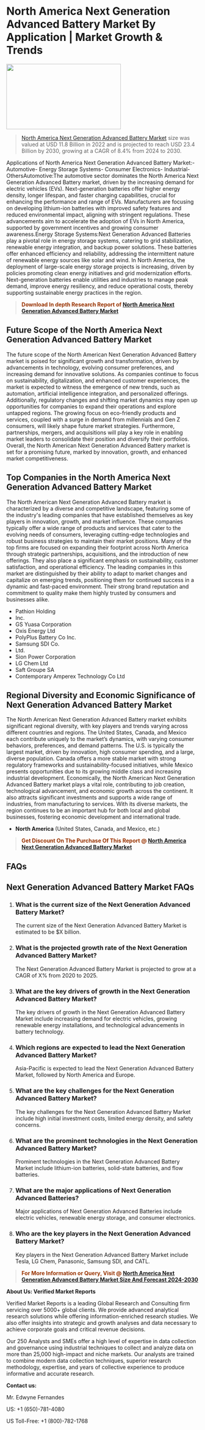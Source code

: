 <p><h1>North America Next Generation Advanced Battery Market By Application | Market Growth & Trends</h1><p><img class="aligncenter size-medium wp-image-105565" src="https://ffe5etoiles.com/wp-content/uploads/2025/01/MST7-300x171.png" alt="" width="300" height="171" /></p><blockquote><p><a href="https://www.verifiedmarketreports.com/download-sample/?rid=400186&utm_source=Github-NA&utm_medium=361" target="_blank">North America Next Generation Advanced Battery Market</a> size was valued at USD 11.8 Billion in 2022 and is projected to reach USD 23.4 Billion by 2030, growing at a CAGR of 8.4% from 2024 to 2030.</p></blockquote>Applications of North America Next Generation Advanced Battery Market:- Automotive- Energy Storage Systems- Consumer Electronics- Industrial- OthersAutomotive:The automotive sector dominates the North America Next Generation Advanced Battery market, driven by the increasing demand for electric vehicles (EVs). Next-generation batteries offer higher energy density, longer lifespan, and faster charging capabilities, crucial for enhancing the performance and range of EVs. Manufacturers are focusing on developing lithium-ion batteries with improved safety features and reduced environmental impact, aligning with stringent regulations. These advancements aim to accelerate the adoption of EVs in North America, supported by government incentives and growing consumer awareness.Energy Storage Systems:Next Generation Advanced Batteries play a pivotal role in energy storage systems, catering to grid stabilization, renewable energy integration, and backup power solutions. These batteries offer enhanced efficiency and reliability, addressing the intermittent nature of renewable energy sources like solar and wind. In North America, the deployment of large-scale energy storage projects is increasing, driven by policies promoting clean energy initiatives and grid modernization efforts. Next-generation batteries enable utilities and industries to manage peak demand, improve energy resiliency, and reduce operational costs, thereby supporting sustainable energy practices in the region.</p><blockquote><p><span style="color: #993300;"><strong>Download In depth Research Report of <a href="https://www.verifiedmarketreports.com/download-sample/?rid=400186&utm_source=Github-NA&utm_medium=361">North America Next Generation Advanced Battery Market</a></strong></span></p></blockquote><h2>Future Scope of the North America Next Generation Advanced Battery Market</h2><p>The future scope of the North American Next Generation Advanced Battery market is poised for significant growth and transformation, driven by advancements in technology, evolving consumer preferences, and increasing demand for innovative solutions. As companies continue to focus on sustainability, digitalization, and enhanced customer experiences, the market is expected to witness the emergence of new trends, such as automation, artificial intelligence integration, and personalized offerings. Additionally, regulatory changes and shifting market dynamics may open up opportunities for companies to expand their operations and explore untapped regions. The growing focus on eco-friendly products and services, coupled with a surge in demand from millennials and Gen Z consumers, will likely shape future market strategies. Furthermore, partnerships, mergers, and acquisitions will play a key role in enabling market leaders to consolidate their position and diversify their portfolios. Overall, the North American Next Generation Advanced Battery market is set for a promising future, marked by innovation, growth, and enhanced market competitiveness.</p><h2>Top Companies in the North America Next Generation Advanced Battery Market</h2><p>The North American Next Generation Advanced Battery market is characterized by a diverse and competitive landscape, featuring some of the industry's leading companies that have established themselves as key players in innovation, growth, and market influence. These companies typically offer a wide range of products and services that cater to the evolving needs of consumers, leveraging cutting-edge technologies and robust business strategies to maintain their market positions. Many of the top firms are focused on expanding their footprint across North America through strategic partnerships, acquisitions, and the introduction of new offerings. They also place a significant emphasis on sustainability, customer satisfaction, and operational efficiency. The leading companies in this market are distinguished by their ability to adapt to market changes and capitalize on emerging trends, positioning them for continued success in a dynamic and fast-paced environment. Their strong brand reputation and commitment to quality make them highly trusted by consumers and businesses alike.</p><p><ul><li>Pathion Holding </li><li> Inc. </li><li> GS Yuasa Corporation </li><li> Oxis Energy Ltd </li><li> PolyPlus Battery Co Inc. </li><li> Samsung SDI Co. </li><li> Ltd. </li><li> Sion Power Corporation </li><li> LG Chem Ltd </li><li> Saft Groupe SA </li><li> Contemporary Amperex Technology Co Ltd</li></ul></p><h2>Regional Diversity and Economic Significance of Next Generation Advanced Battery Market</h2><p>The North American Next Generation Advanced Battery market exhibits significant regional diversity, with key players and trends varying across different countries and regions. The United States, Canada, and Mexico each contribute uniquely to the market’s dynamics, with varying consumer behaviors, preferences, and demand patterns. The U.S. is typically the largest market, driven by innovation, high consumer spending, and a large, diverse population. Canada offers a more stable market with strong regulatory frameworks and sustainability-focused initiatives, while Mexico presents opportunities due to its growing middle class and increasing industrial development. Economically, the North American Next Generation Advanced Battery market plays a vital role, contributing to job creation, technological advancement, and economic growth across the continent. It also attracts significant investments and supports a wide range of industries, from manufacturing to services. With its diverse markets, the region continues to be an important hub for both local and global businesses, fostering economic development and international trade.</p><ul> <li><strong>North America</strong> (United States, Canada, and Mexico, etc.)</li></ul><blockquote><p><span style="color: #993300;"><strong>Get Discount On The Purchase Of This Report @ <a href="https://www.verifiedmarketreports.com/ask-for-discount/?rid=400186&utm_source=Github-NA&utm_medium=361">North America Next Generation Advanced Battery Market</a></strong></span></p></blockquote><h2>FAQs</h2><p><h2>Next Generation Advanced Battery Market FAQs</h1><ol> <li> <h3>What is the current size of the Next Generation Advanced Battery Market?</div><div></h3> <p>The current size of the Next Generation Advanced Battery Market is estimated to be $X billion.</p> </li> <li> <h3>What is the projected growth rate of the Next Generation Advanced Battery Market?</div><div></h3> <p>The Next Generation Advanced Battery Market is projected to grow at a CAGR of X% from 2020 to 2025.</p> </li> <li> <h3>What are the key drivers of growth in the Next Generation Advanced Battery Market?</div><div></h3> <p>The key drivers of growth in the Next Generation Advanced Battery Market include increasing demand for electric vehicles, growing renewable energy installations, and technological advancements in battery technology.</p> </li> <li> <h3>Which regions are expected to lead the Next Generation Advanced Battery Market?</div><div></h3> <p>Asia-Pacific is expected to lead the Next Generation Advanced Battery Market, followed by North America and Europe.</p> </li> <li> <h3>What are the key challenges for the Next Generation Advanced Battery Market?</div><div></h3> <p>The key challenges for the Next Generation Advanced Battery Market include high initial investment costs, limited energy density, and safety concerns.</p> </li> <li> <h3>What are the prominent technologies in the Next Generation Advanced Battery Market?</div><div></h3> <p>Prominent technologies in the Next Generation Advanced Battery Market include lithium-ion batteries, solid-state batteries, and flow batteries.</p> </li> <li> <h3>What are the major applications of Next Generation Advanced Batteries?</div><div></h3> <p>Major applications of Next Generation Advanced Batteries include electric vehicles, renewable energy storage, and consumer electronics.</p> </li> <li> <h3>Who are the key players in the Next Generation Advanced Battery Market?</div><div></h3> <p>Key players in the Next Generation Advanced Battery Market include Tesla, LG Chem, Panasonic, Samsung SDI, and CATL.</p> </li></ol></body></html></p><blockquote><p><span style="color: #993300;"><strong>For More Information or Query, Visit @ <a href="https://www.verifiedmarketreports.com/product/next-generation-advanced-battery-market/">North America Next Generation Advanced Battery Market Size And Forecast 2024-2030</a></strong></span></p></blockquote><p><strong>About Us: Verified Market Reports</strong></p><p>Verified Market Reports is a leading Global Research and Consulting firm servicing over 5000+ global clients. We provide advanced analytical research solutions while offering information-enriched research studies. We also offer insights into strategic and growth analyses and data necessary to achieve corporate goals and critical revenue decisions.</p><p>Our 250 Analysts and SMEs offer a high level of expertise in data collection and governance using industrial techniques to collect and analyze data on more than 25,000 high-impact and niche markets. Our analysts are trained to combine modern data collection techniques, superior research methodology, expertise, and years of collective experience to produce informative and accurate research.</p><p><strong>Contact us:</strong></p><p>Mr. Edwyne Fernandes</p><p>US: +1 (650)-781-4080</p><p>US Toll-Free: +1 (800)-782-1768</p>
